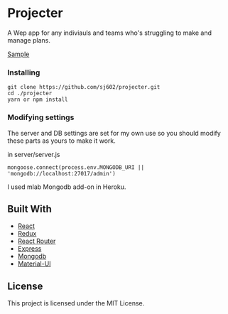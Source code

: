 # Projecter

A Wep app for any indiviauls and teams who's struggling to make and manage plans.

[Sample](https://snokl-projecter.herokuapp.com/)

### Installing


```
git clone https://github.com/sj602/projecter.git
cd ./projecter
yarn or npm install
```

### Modifying settings

The server and DB settings are set for my own use so you should modify these parts as yours to make it work.

in server/server.js
```
mongoose.connect(process.env.MONGODB_URI || 'mongodb://localhost:27017/admin')
```
I used mlab Mongodb add-on in Heroku.



## Built With

* [React](https://reactjs.org/)
* [Redux](https://redux.js.org/)
* [React Router](https://github.com/ReactTraining/react-router)
* [Express](https://expressjs.com/ko/)
* [Mongodb](https://www.mongodb.com/)
* [Material-UI](https://material-ui.com/)


## License

This project is licensed under the MIT License.
